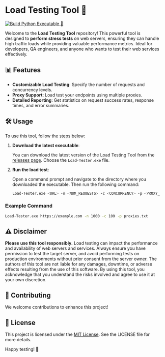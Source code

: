 # Load Testing Tool 🚀

[![Build Python Executable 🚀](https://github.com/pyyupsk/Load-Tester/actions/workflows/build.yml/badge.svg?branch=main)](https://github.com/pyyupsk/Load-Tester/actions/workflows/build.yml)

Welcome to the **Load Testing Tool** repository! This powerful tool is designed to **perform stress tests** on web servers, ensuring they can handle high traffic loads while providing valuable performance metrics. Ideal for developers, QA engineers, and anyone who wants to test their web services effectively.

## 📊 Features

- **Customizable Load Testing**: Specify the number of requests and concurrency levels.
- **Proxy Support**: Load test your endpoints using multiple proxies.
- **Detailed Reporting**: Get statistics on request success rates, response times, and error summaries.

## 🛠️ Usage

To use this tool, follow the steps below:

1. **Download the latest executable**:

   You can download the latest version of the Load Testing Tool from the [releases page](https://github.com/pyyupsk/Load-Tester/releases). Choose the `Load-Tester.exe` file.

2. **Run the load test**:

   Open a command prompt and navigate to the directory where you downloaded the executable. Then run the following command:

   ```bash
   Load-Tester.exe <URL> -n <NUM_REQUESTS> -c <CONCURRENCY> -p <PROXY_FILE>
   ```

### Example Command

```bash
Load-Tester.exe https://example.com -n 1000 -c 100 -p proxies.txt
```

## ⚠️ Disclaimer

**Please use this tool responsibly.** Load testing can impact the performance and availability of web servers and services. Always ensure you have permission to test the target server, and avoid performing tests on production environments without prior consent from the server owner. The authors of this tool are not liable for any damages, downtime, or adverse effects resulting from the use of this software. By using this tool, you acknowledge that you understand the risks involved and agree to use it at your own discretion.

## 🤝 Contributing

We welcome contributions to enhance this project!

## 📝 License

This project is licensed under the [MIT License](LICENSE). See the LICENSE file for more details.

Happy testing! 🎉
